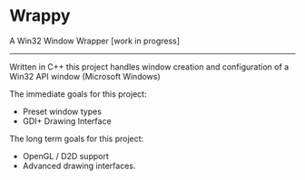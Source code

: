 # Wrappy

A Win32 Window Wrapper [work in progress]

<hr />

Written in C++ this project handles window creation and configuration of a Win32 API window (Microsoft Windows)

The immediate goals for this project:
- Preset window types
- GDI+ Drawing Interface

The long term goals for this project:
- OpenGL / D2D support
- Advanced drawing interfaces.
